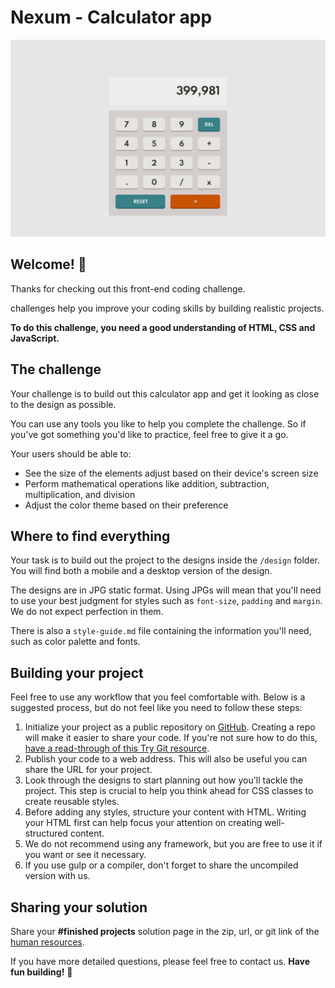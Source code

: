 # Nexum - Calculator app

![Design preview for the Calculator app coding challenge](./design/desktop-design-theme-2.jpg)

## Welcome! 👋

Thanks for checking out this front-end coding challenge.

challenges help you improve your coding skills by building realistic projects.

**To do this challenge, you need a good understanding of HTML, CSS and JavaScript.**

## The challenge

Your challenge is to build out this calculator app and get it looking as close to the design as possible.

You can use any tools you like to help you complete the challenge. So if you've got something you'd like to practice, feel free to give it a go.

Your users should be able to:

- See the size of the elements adjust based on their device's screen size
- Perform mathematical operations like addition, subtraction, multiplication, and division
- Adjust the color theme based on their preference


## Where to find everything

Your task is to build out the project to the designs inside the `/design` folder. You will find both a mobile and a desktop version of the design. 

The designs are in JPG static format. Using JPGs will mean that you'll need to use your best judgment for styles such as `font-size`, `padding` and `margin`. We do not expect perfection in them.

There is also a `style-guide.md` file containing the information you'll need, such as color palette and fonts.

## Building your project

Feel free to use any workflow that you feel comfortable with. Below is a suggested process, but do not feel like you need to follow these steps:

1. Initialize your project as a public repository on [GitHub](https://github.com/). Creating a repo will make it easier to share your code. If you're not sure how to do this, [have a read-through of this Try Git resource](https://try.github.io/).
2. Publish your code to a web address. This will also be useful you can share the URL for your project.
3. Look through the designs to start planning out how you'll tackle the project. This step is crucial to help you think ahead for CSS classes to create reusable styles.
4. Before adding any styles, structure your content with HTML. Writing your HTML first can help focus your attention on creating well-structured content.
5. We do not recommend using any framework, but you are free to use it if you want or see it necessary.
6. If you use gulp or a compiler, don't forget to share the uncompiled version with us.

## Sharing your solution

Share your **#finished projects** solution page in the zip, url, or git link of the [human resources](contact.hr@nexum.com.tr). 

If you have more detailed questions, please feel free to contact us.
**Have fun building!** 🚀
